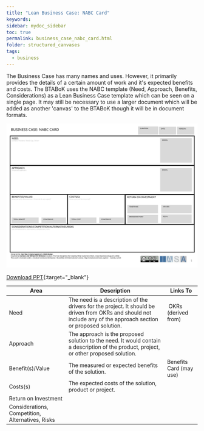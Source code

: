 ```yaml
---
title: "Lean Business Case: NABC Card"
keywords: 
sidebar: mydoc_sidebar
toc: true
permalink: business_case_nabc_card.html
folder: structured_canvases
tags: 
  - business
---
```



The Business Case has many names and uses. However, it primarily provides the details of a certain amount of work and it's expected benefits and costs. The BTABoK uses the NABC template (Need, Approach, Benefits, Considerations) as a Lean Business Case template which can be seen on a single page. It may still be necessary to use a larger document which will be added as another 'canvas' to the BTABoK though it will be in document formats.

![image001](media/business_case_nabc_card001.svg)

[Download PPT](media/ppt/business_case_nabc_card.ppt){:target="_blank"}

| Area | Description | Links To |
| --- | --- | --- |
| Need | The need is a description of the drivers for the project. It should be driven from OKRs and should not include any of the approach section or proposed solution. |  OKRs (derived from) |
| Approach | The approach is the proposed solution to the need. It would contain a description of the product, project, or other proposed solution. |   |
| Benefit(s)/Value | The measured or expected benefits of the solution. | Benefits Card (may use) |
| Costs(s) | The expected costs of the solution, product or project.   |   |
| Return on Investment |   |   |
| Considerations, Competition, Alternatives, Risks |   |   |